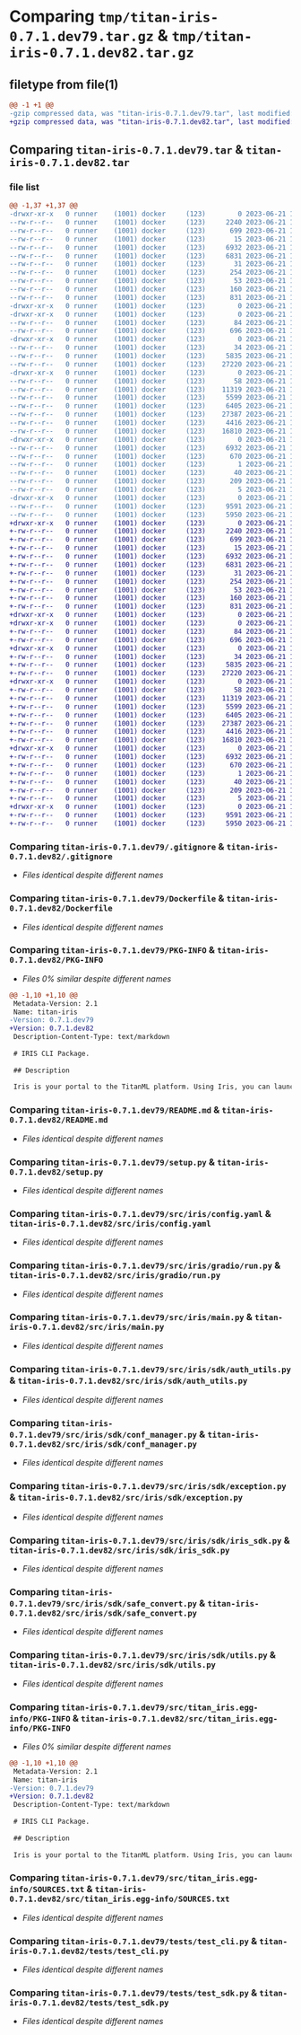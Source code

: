 # Comparing `tmp/titan-iris-0.7.1.dev79.tar.gz` & `tmp/titan-iris-0.7.1.dev82.tar.gz`

## filetype from file(1)

```diff
@@ -1 +1 @@
-gzip compressed data, was "titan-iris-0.7.1.dev79.tar", last modified: Wed Jun 21 16:25:05 2023, max compression
+gzip compressed data, was "titan-iris-0.7.1.dev82.tar", last modified: Wed Jun 21 16:31:49 2023, max compression
```

## Comparing `titan-iris-0.7.1.dev79.tar` & `titan-iris-0.7.1.dev82.tar`

### file list

```diff
@@ -1,37 +1,37 @@
-drwxr-xr-x   0 runner    (1001) docker     (123)        0 2023-06-21 16:25:05.505529 titan-iris-0.7.1.dev79/
--rw-r--r--   0 runner    (1001) docker     (123)     2240 2023-06-21 16:24:54.000000 titan-iris-0.7.1.dev79/.gitignore
--rw-r--r--   0 runner    (1001) docker     (123)      699 2023-06-21 16:24:54.000000 titan-iris-0.7.1.dev79/Dockerfile
--rw-r--r--   0 runner    (1001) docker     (123)       15 2023-06-21 16:24:54.000000 titan-iris-0.7.1.dev79/MANIFEST.in
--rw-r--r--   0 runner    (1001) docker     (123)     6932 2023-06-21 16:25:05.505529 titan-iris-0.7.1.dev79/PKG-INFO
--rw-r--r--   0 runner    (1001) docker     (123)     6831 2023-06-21 16:24:54.000000 titan-iris-0.7.1.dev79/README.md
--rw-r--r--   0 runner    (1001) docker     (123)       31 2023-06-21 16:24:54.000000 titan-iris-0.7.1.dev79/pytest.ini
--rw-r--r--   0 runner    (1001) docker     (123)      254 2023-06-21 16:24:54.000000 titan-iris-0.7.1.dev79/requirements.txt
--rw-r--r--   0 runner    (1001) docker     (123)       53 2023-06-21 16:24:54.000000 titan-iris-0.7.1.dev79/requirements_dev.txt
--rw-r--r--   0 runner    (1001) docker     (123)      160 2023-06-21 16:25:05.505529 titan-iris-0.7.1.dev79/setup.cfg
--rw-r--r--   0 runner    (1001) docker     (123)      831 2023-06-21 16:24:54.000000 titan-iris-0.7.1.dev79/setup.py
-drwxr-xr-x   0 runner    (1001) docker     (123)        0 2023-06-21 16:25:05.501529 titan-iris-0.7.1.dev79/src/
-drwxr-xr-x   0 runner    (1001) docker     (123)        0 2023-06-21 16:25:05.501529 titan-iris-0.7.1.dev79/src/iris/
--rw-r--r--   0 runner    (1001) docker     (123)       84 2023-06-21 16:24:54.000000 titan-iris-0.7.1.dev79/src/iris/__init__.py
--rw-r--r--   0 runner    (1001) docker     (123)      696 2023-06-21 16:24:54.000000 titan-iris-0.7.1.dev79/src/iris/config.yaml
-drwxr-xr-x   0 runner    (1001) docker     (123)        0 2023-06-21 16:25:05.501529 titan-iris-0.7.1.dev79/src/iris/gradio/
--rw-r--r--   0 runner    (1001) docker     (123)       34 2023-06-21 16:24:54.000000 titan-iris-0.7.1.dev79/src/iris/gradio/__init__.py
--rw-r--r--   0 runner    (1001) docker     (123)     5835 2023-06-21 16:24:54.000000 titan-iris-0.7.1.dev79/src/iris/gradio/run.py
--rw-r--r--   0 runner    (1001) docker     (123)    27220 2023-06-21 16:24:54.000000 titan-iris-0.7.1.dev79/src/iris/main.py
-drwxr-xr-x   0 runner    (1001) docker     (123)        0 2023-06-21 16:25:05.501529 titan-iris-0.7.1.dev79/src/iris/sdk/
--rw-r--r--   0 runner    (1001) docker     (123)       58 2023-06-21 16:24:54.000000 titan-iris-0.7.1.dev79/src/iris/sdk/__init__.py
--rw-r--r--   0 runner    (1001) docker     (123)    11319 2023-06-21 16:24:54.000000 titan-iris-0.7.1.dev79/src/iris/sdk/auth_utils.py
--rw-r--r--   0 runner    (1001) docker     (123)     5599 2023-06-21 16:24:54.000000 titan-iris-0.7.1.dev79/src/iris/sdk/conf_manager.py
--rw-r--r--   0 runner    (1001) docker     (123)     6405 2023-06-21 16:24:54.000000 titan-iris-0.7.1.dev79/src/iris/sdk/exception.py
--rw-r--r--   0 runner    (1001) docker     (123)    27387 2023-06-21 16:24:54.000000 titan-iris-0.7.1.dev79/src/iris/sdk/iris_sdk.py
--rw-r--r--   0 runner    (1001) docker     (123)     4416 2023-06-21 16:24:54.000000 titan-iris-0.7.1.dev79/src/iris/sdk/safe_convert.py
--rw-r--r--   0 runner    (1001) docker     (123)    16810 2023-06-21 16:24:54.000000 titan-iris-0.7.1.dev79/src/iris/sdk/utils.py
-drwxr-xr-x   0 runner    (1001) docker     (123)        0 2023-06-21 16:25:05.505529 titan-iris-0.7.1.dev79/src/titan_iris.egg-info/
--rw-r--r--   0 runner    (1001) docker     (123)     6932 2023-06-21 16:25:05.000000 titan-iris-0.7.1.dev79/src/titan_iris.egg-info/PKG-INFO
--rw-r--r--   0 runner    (1001) docker     (123)      670 2023-06-21 16:25:05.000000 titan-iris-0.7.1.dev79/src/titan_iris.egg-info/SOURCES.txt
--rw-r--r--   0 runner    (1001) docker     (123)        1 2023-06-21 16:25:05.000000 titan-iris-0.7.1.dev79/src/titan_iris.egg-info/dependency_links.txt
--rw-r--r--   0 runner    (1001) docker     (123)       40 2023-06-21 16:25:05.000000 titan-iris-0.7.1.dev79/src/titan_iris.egg-info/entry_points.txt
--rw-r--r--   0 runner    (1001) docker     (123)      209 2023-06-21 16:25:05.000000 titan-iris-0.7.1.dev79/src/titan_iris.egg-info/requires.txt
--rw-r--r--   0 runner    (1001) docker     (123)        5 2023-06-21 16:25:05.000000 titan-iris-0.7.1.dev79/src/titan_iris.egg-info/top_level.txt
-drwxr-xr-x   0 runner    (1001) docker     (123)        0 2023-06-21 16:25:05.505529 titan-iris-0.7.1.dev79/tests/
--rw-r--r--   0 runner    (1001) docker     (123)     9591 2023-06-21 16:24:54.000000 titan-iris-0.7.1.dev79/tests/test_cli.py
--rw-r--r--   0 runner    (1001) docker     (123)     5950 2023-06-21 16:24:54.000000 titan-iris-0.7.1.dev79/tests/test_sdk.py
+drwxr-xr-x   0 runner    (1001) docker     (123)        0 2023-06-21 16:31:49.836139 titan-iris-0.7.1.dev82/
+-rw-r--r--   0 runner    (1001) docker     (123)     2240 2023-06-21 16:31:32.000000 titan-iris-0.7.1.dev82/.gitignore
+-rw-r--r--   0 runner    (1001) docker     (123)      699 2023-06-21 16:31:32.000000 titan-iris-0.7.1.dev82/Dockerfile
+-rw-r--r--   0 runner    (1001) docker     (123)       15 2023-06-21 16:31:32.000000 titan-iris-0.7.1.dev82/MANIFEST.in
+-rw-r--r--   0 runner    (1001) docker     (123)     6932 2023-06-21 16:31:49.836139 titan-iris-0.7.1.dev82/PKG-INFO
+-rw-r--r--   0 runner    (1001) docker     (123)     6831 2023-06-21 16:31:32.000000 titan-iris-0.7.1.dev82/README.md
+-rw-r--r--   0 runner    (1001) docker     (123)       31 2023-06-21 16:31:32.000000 titan-iris-0.7.1.dev82/pytest.ini
+-rw-r--r--   0 runner    (1001) docker     (123)      254 2023-06-21 16:31:32.000000 titan-iris-0.7.1.dev82/requirements.txt
+-rw-r--r--   0 runner    (1001) docker     (123)       53 2023-06-21 16:31:32.000000 titan-iris-0.7.1.dev82/requirements_dev.txt
+-rw-r--r--   0 runner    (1001) docker     (123)      160 2023-06-21 16:31:49.836139 titan-iris-0.7.1.dev82/setup.cfg
+-rw-r--r--   0 runner    (1001) docker     (123)      831 2023-06-21 16:31:32.000000 titan-iris-0.7.1.dev82/setup.py
+drwxr-xr-x   0 runner    (1001) docker     (123)        0 2023-06-21 16:31:49.832139 titan-iris-0.7.1.dev82/src/
+drwxr-xr-x   0 runner    (1001) docker     (123)        0 2023-06-21 16:31:49.832139 titan-iris-0.7.1.dev82/src/iris/
+-rw-r--r--   0 runner    (1001) docker     (123)       84 2023-06-21 16:31:32.000000 titan-iris-0.7.1.dev82/src/iris/__init__.py
+-rw-r--r--   0 runner    (1001) docker     (123)      696 2023-06-21 16:31:32.000000 titan-iris-0.7.1.dev82/src/iris/config.yaml
+drwxr-xr-x   0 runner    (1001) docker     (123)        0 2023-06-21 16:31:49.832139 titan-iris-0.7.1.dev82/src/iris/gradio/
+-rw-r--r--   0 runner    (1001) docker     (123)       34 2023-06-21 16:31:32.000000 titan-iris-0.7.1.dev82/src/iris/gradio/__init__.py
+-rw-r--r--   0 runner    (1001) docker     (123)     5835 2023-06-21 16:31:32.000000 titan-iris-0.7.1.dev82/src/iris/gradio/run.py
+-rw-r--r--   0 runner    (1001) docker     (123)    27220 2023-06-21 16:31:32.000000 titan-iris-0.7.1.dev82/src/iris/main.py
+drwxr-xr-x   0 runner    (1001) docker     (123)        0 2023-06-21 16:31:49.832139 titan-iris-0.7.1.dev82/src/iris/sdk/
+-rw-r--r--   0 runner    (1001) docker     (123)       58 2023-06-21 16:31:32.000000 titan-iris-0.7.1.dev82/src/iris/sdk/__init__.py
+-rw-r--r--   0 runner    (1001) docker     (123)    11319 2023-06-21 16:31:32.000000 titan-iris-0.7.1.dev82/src/iris/sdk/auth_utils.py
+-rw-r--r--   0 runner    (1001) docker     (123)     5599 2023-06-21 16:31:32.000000 titan-iris-0.7.1.dev82/src/iris/sdk/conf_manager.py
+-rw-r--r--   0 runner    (1001) docker     (123)     6405 2023-06-21 16:31:32.000000 titan-iris-0.7.1.dev82/src/iris/sdk/exception.py
+-rw-r--r--   0 runner    (1001) docker     (123)    27387 2023-06-21 16:31:32.000000 titan-iris-0.7.1.dev82/src/iris/sdk/iris_sdk.py
+-rw-r--r--   0 runner    (1001) docker     (123)     4416 2023-06-21 16:31:32.000000 titan-iris-0.7.1.dev82/src/iris/sdk/safe_convert.py
+-rw-r--r--   0 runner    (1001) docker     (123)    16810 2023-06-21 16:31:32.000000 titan-iris-0.7.1.dev82/src/iris/sdk/utils.py
+drwxr-xr-x   0 runner    (1001) docker     (123)        0 2023-06-21 16:31:49.836139 titan-iris-0.7.1.dev82/src/titan_iris.egg-info/
+-rw-r--r--   0 runner    (1001) docker     (123)     6932 2023-06-21 16:31:49.000000 titan-iris-0.7.1.dev82/src/titan_iris.egg-info/PKG-INFO
+-rw-r--r--   0 runner    (1001) docker     (123)      670 2023-06-21 16:31:49.000000 titan-iris-0.7.1.dev82/src/titan_iris.egg-info/SOURCES.txt
+-rw-r--r--   0 runner    (1001) docker     (123)        1 2023-06-21 16:31:49.000000 titan-iris-0.7.1.dev82/src/titan_iris.egg-info/dependency_links.txt
+-rw-r--r--   0 runner    (1001) docker     (123)       40 2023-06-21 16:31:49.000000 titan-iris-0.7.1.dev82/src/titan_iris.egg-info/entry_points.txt
+-rw-r--r--   0 runner    (1001) docker     (123)      209 2023-06-21 16:31:49.000000 titan-iris-0.7.1.dev82/src/titan_iris.egg-info/requires.txt
+-rw-r--r--   0 runner    (1001) docker     (123)        5 2023-06-21 16:31:49.000000 titan-iris-0.7.1.dev82/src/titan_iris.egg-info/top_level.txt
+drwxr-xr-x   0 runner    (1001) docker     (123)        0 2023-06-21 16:31:49.836139 titan-iris-0.7.1.dev82/tests/
+-rw-r--r--   0 runner    (1001) docker     (123)     9591 2023-06-21 16:31:32.000000 titan-iris-0.7.1.dev82/tests/test_cli.py
+-rw-r--r--   0 runner    (1001) docker     (123)     5950 2023-06-21 16:31:32.000000 titan-iris-0.7.1.dev82/tests/test_sdk.py
```

### Comparing `titan-iris-0.7.1.dev79/.gitignore` & `titan-iris-0.7.1.dev82/.gitignore`

 * *Files identical despite different names*

### Comparing `titan-iris-0.7.1.dev79/Dockerfile` & `titan-iris-0.7.1.dev82/Dockerfile`

 * *Files identical despite different names*

### Comparing `titan-iris-0.7.1.dev79/PKG-INFO` & `titan-iris-0.7.1.dev82/PKG-INFO`

 * *Files 0% similar despite different names*

```diff
@@ -1,10 +1,10 @@
 Metadata-Version: 2.1
 Name: titan-iris
-Version: 0.7.1.dev79
+Version: 0.7.1.dev82
 Description-Content-Type: text/markdown
 
 # IRIS CLI Package.
 
 ## Description
 
 Iris is your portal to the TitanML platform. Using Iris, you can launch jobs to run on TitanML servers, run your own models and datasets through our compression algorithms, and explore and download the optimised models from the Titan Store.
```

### Comparing `titan-iris-0.7.1.dev79/README.md` & `titan-iris-0.7.1.dev82/README.md`

 * *Files identical despite different names*

### Comparing `titan-iris-0.7.1.dev79/setup.py` & `titan-iris-0.7.1.dev82/setup.py`

 * *Files identical despite different names*

### Comparing `titan-iris-0.7.1.dev79/src/iris/config.yaml` & `titan-iris-0.7.1.dev82/src/iris/config.yaml`

 * *Files identical despite different names*

### Comparing `titan-iris-0.7.1.dev79/src/iris/gradio/run.py` & `titan-iris-0.7.1.dev82/src/iris/gradio/run.py`

 * *Files identical despite different names*

### Comparing `titan-iris-0.7.1.dev79/src/iris/main.py` & `titan-iris-0.7.1.dev82/src/iris/main.py`

 * *Files identical despite different names*

### Comparing `titan-iris-0.7.1.dev79/src/iris/sdk/auth_utils.py` & `titan-iris-0.7.1.dev82/src/iris/sdk/auth_utils.py`

 * *Files identical despite different names*

### Comparing `titan-iris-0.7.1.dev79/src/iris/sdk/conf_manager.py` & `titan-iris-0.7.1.dev82/src/iris/sdk/conf_manager.py`

 * *Files identical despite different names*

### Comparing `titan-iris-0.7.1.dev79/src/iris/sdk/exception.py` & `titan-iris-0.7.1.dev82/src/iris/sdk/exception.py`

 * *Files identical despite different names*

### Comparing `titan-iris-0.7.1.dev79/src/iris/sdk/iris_sdk.py` & `titan-iris-0.7.1.dev82/src/iris/sdk/iris_sdk.py`

 * *Files identical despite different names*

### Comparing `titan-iris-0.7.1.dev79/src/iris/sdk/safe_convert.py` & `titan-iris-0.7.1.dev82/src/iris/sdk/safe_convert.py`

 * *Files identical despite different names*

### Comparing `titan-iris-0.7.1.dev79/src/iris/sdk/utils.py` & `titan-iris-0.7.1.dev82/src/iris/sdk/utils.py`

 * *Files identical despite different names*

### Comparing `titan-iris-0.7.1.dev79/src/titan_iris.egg-info/PKG-INFO` & `titan-iris-0.7.1.dev82/src/titan_iris.egg-info/PKG-INFO`

 * *Files 0% similar despite different names*

```diff
@@ -1,10 +1,10 @@
 Metadata-Version: 2.1
 Name: titan-iris
-Version: 0.7.1.dev79
+Version: 0.7.1.dev82
 Description-Content-Type: text/markdown
 
 # IRIS CLI Package.
 
 ## Description
 
 Iris is your portal to the TitanML platform. Using Iris, you can launch jobs to run on TitanML servers, run your own models and datasets through our compression algorithms, and explore and download the optimised models from the Titan Store.
```

### Comparing `titan-iris-0.7.1.dev79/src/titan_iris.egg-info/SOURCES.txt` & `titan-iris-0.7.1.dev82/src/titan_iris.egg-info/SOURCES.txt`

 * *Files identical despite different names*

### Comparing `titan-iris-0.7.1.dev79/tests/test_cli.py` & `titan-iris-0.7.1.dev82/tests/test_cli.py`

 * *Files identical despite different names*

### Comparing `titan-iris-0.7.1.dev79/tests/test_sdk.py` & `titan-iris-0.7.1.dev82/tests/test_sdk.py`

 * *Files identical despite different names*

